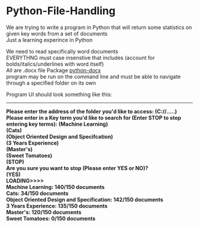 # Python-File-Handling
We are trying to write a program in Python that will return some statistics on given key words from a set of documents <br /> 
Just a learning experince in Python

We need to read specifically word documents <br /> 
EVERYTHNG must case insenstive that includes (account for bolds/italics/underlines with word itself) <br /> 
All are .docx file Package [python-docx](http://python-docx.readthedocs.io/en/latest/user/documents.html)  <br /> 
program may be run on the command line and must be able to navigate through a specified folder on its own <br /> 

Program UI should look something like this:
_________________________________________________________________________________________________________________________________________

**<b> Please enter the address of the folder you'd like to access: (C://.....) <br />**
**<b> Please enter in a Key term you'd like to search for (Enter STOP to stop entering key terms):** (Machine Learning) <br /> 
(Cats) <br /> 
(Object Oriented Design and Specifcation) <br /> 
(3 Years Experience) <br /> 
(Master's) <br /> 
(Sweet Tomatoes) <br /> 
(STOP) <br /> 
**Are you sure you want to stop (Please enter YES or NO)?** <br /> 
(YES) <br /> 
LOADING>>>> <br /> 
Machine Learning: 140/150 documents <br /> 
Cats: 34/150 documents <br /> 
Object Oriented Design and Specification: 142/150 documents <br /> 
3 Years Experience: 135/150 documents <br /> 
Master's: 120/150 documents <br /> 
Sweet Tomatoes: 0/150 documents <br /> 

